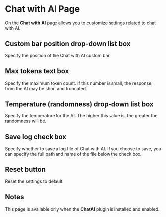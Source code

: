 # Chat with AI Page

On the **Chat with AI** page allows you to customize settings related to chat with AI.

## Custom bar position drop-down list box

Specify the position of the Chat with AI custom bar.

## Max tokens text box

Specify the maximum token count. If this number is small, the response from the AI may be short and truncated.

## Temperature (randomness) drop-down list box

Specify the temperature for the AI. The higher this value is, the greater the randomness will be.

## Save log check box

Specify whether to save a log file of Chat with AI. If you choose to save, you can specify the full path and name of the file below the check box.

## Reset button

Reset the settings to default.

## Notes

This page is available only when the **ChatAI** plugin is installed and enabled.
